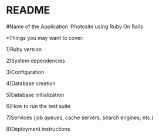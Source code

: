 # README

#Name of the Application :Photosite using Ruby On Rails

*Things you may want to cover:

1)Ruby version

2)System dependencies

3)Configuration

4)Database creation

5)Database initialization

6)How to run the test suite

7)Services (job queues, cache servers, search engines, etc.)

8)Deployment instructions
